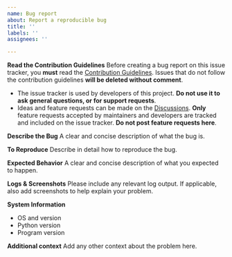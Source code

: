 ```yaml
---
name: Bug report
about: Report a reproducible bug
title: ''
labels: ''
assignees: ''

---
```


**Read the Contribution Guidelines**
Before creating a bug report on this issue tracker, you **must** read the [Contribution Guidelines](https://github.com/markqvist/Reticulum/blob/master/Contributing.md). Issues that do not follow the contribution guidelines **will be deleted without comment**.

- The issue tracker is used by developers of this project. **Do not use it to ask general questions, or for support requests**.
- Ideas and feature requests can be made on the [Discussions](https://github.com/markqvist/Reticulum/discussions). **Only** feature requests accepted by maintainers and developers are tracked and included on the issue tracker. **Do not post feature requests here**.

**Describe the Bug**
A clear and concise description of what the bug is.

**To Reproduce**
Describe in detail how to reproduce the bug.

**Expected Behavior**
A clear and concise description of what you expected to happen.

**Logs & Screenshots**
Please include any relevant log output. If applicable, also add screenshots to help explain your problem.

**System Information**
- OS and version
- Python version
- Program version

**Additional context**
Add any other context about the problem here.
